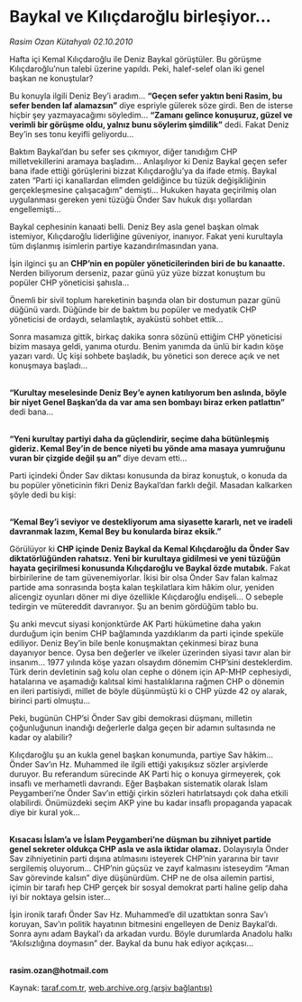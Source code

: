 # Baykal ve Kılıçdaroğlu birleşiyor...

*Rasim Ozan Kütahyalı 02.10.2010*

<div class="yazi"><p>Hafta içi Kemal Kılıçdaroğlu ile Deniz Baykal görüştüler. Bu görüşme Kılıçdaroğlu’nun talebi üzerine yapıldı. Peki, halef-selef olan iki genel başkan ne konuştular?</p>
<p>Bu konuyla ilgili Deniz Bey’i aradım... <b>“Geçen sefer yaktın beni Rasim, bu sefer benden laf alamazsın”</b> diye espriyle gülerek söze girdi. Ben de isterse hiçbir şey yazmayacağımı söyledim... <b>“Zamanı gelince konuşuruz, güzel ve verimli bir görüşme oldu, yalnız bunu söylerim şimdilik”</b> dedi. Fakat Deniz Bey’in ses tonu keyifli geliyordu...</p>
<p>Baktım Baykal’dan bu sefer ses çıkmıyor, diğer tanıdığım CHP milletvekillerini aramaya başladım... Anlaşılıyor ki Deniz Baykal geçen sefer bana ifade ettiği görüşlerini bizzat Kılıçdaroğlu’ya da ifade etmiş. Baykal zaten “Parti içi kanallardan elimden geldiğince bu tüzük değişikliğinin gerçekleşmesine çalışacağım” demişti... Hukuken hayata geçirilmiş olan uygulanması gereken yeni tüzüğü Önder Sav hukuk dışı yollardan engellemişti...</p>
<p>Baykal cephesinin kanaati belli. Deniz Bey asla genel başkan olmak istemiyor, Kılıçdaroğlu liderliğine güveniyor, inanıyor. Fakat yeni kurultayla tüm dışlanmış isimlerin partiye kazandırılmasından yana.</p>
<p>İşin ilginci şu an <b>CHP’nin en popüler yöneticilerinden biri de bu kanaatte</b><b>.</b> Nerden biliyorum derseniz, pazar günü yüz yüze bizzat konuştum bu popüler CHP yöneticisi şahısla...</p>
<p>Önemli bir sivil toplum hareketinin başında olan bir dostumun pazar günü düğünü vardı. Düğünde bir de baktım bu popüler ve medyatik CHP yöneticisi de ordaydı, selamlaştık, ayaküstü sohbet ettik...</p>
<p>Sonra masamıza gittik, birkaç dakika sonra sözünü ettiğim CHP yöneticisi bizim masaya geldi, yanıma oturdu. Benim yanımda da ünlü bir kadın köşe yazarı vardı. Üç kişi sohbete başladık, bu yönetici son derece açık ve net konuşmaya başladı...</p>
<p><b><br/>“Kurultay meselesinde Deniz Bey’e aynen katılıyorum ben aslında, böyle bir niyet Genel Başkan’da da var ama sen bombayı biraz erken patlattın”</b> dedi bana...</p>
<p><b><br/>“Yeni kurultay partiyi daha da güçlendirir, seçime daha bütünleşmiş gideriz. Kemal Bey’in de bence niyeti bu yönde ama masaya yumruğunu vuran bir çizgide değil şu an”</b> diye devam etti...</p>
<p>Parti içindeki Önder Sav diktası konusunda da biraz konuştuk, o konuda da bu popüler yöneticinin fikri Deniz Baykal’dan farklı değil. Masadan kalkarken şöyle dedi bu kişi: </p>
<p><b><br/>“Kemal Bey’i seviyor ve destekliyorum ama siyasette kararlı, net ve iradeli davranmak lazım, Kemal Bey bu konularda biraz eksik.”</b></p>
<p>Görülüyor ki <b>CHP içinde Deniz Baykal da Kemal Kılıçdaroğlu da Önder Sav diktatörlüğünden rahatsız. Yeni bir kurultaya gidilmesi ve yeni tüzüğün hayata geçirilmesi konusunda Kılıçdaroğlu ve Baykal özde mutabık</b><b>.</b> Fakat birbirilerine de tam güvenemiyorlar. İkisi bir olsa Önder Sav falan kalmaz partide ama sonrasında boşta kalan teşkilatlara kim hâkim olur, yeniden alicengiz oyunları döner mi diye özellikle Kılıçdaroğlu endişeli... O sebeple tedirgin ve mütereddit davranıyor. Şu an benim gördüğüm tablo bu.</p>
<p>Şu anki mevcut siyasi konjonktürde AK Parti hükümetine daha yakın durduğum için benim CHP bağlamında yazdıklarım da parti içinde speküle ediliyor. Deniz Bey’in bile benle konuşmaktan çekinmesi biraz buna dayanıyor bence. Oysa ben değerler ve ilkeler üzerinden siyasi tavır alan bir insanım... 1977 yılında köşe yazarı olsaydım dönemim CHP’sini desteklerdim. Türk derin devletinin sağ kolu olan cephe o dönem için AP-MHP cephesiydi, hatalarına ve aşamadığı kalıtsal kimi hastalıklarına rağmen CHP o dönemin en ileri partisiydi, millet de böyle düşünmüştü ki o CHP yüzde 42 oy alarak, birinci parti olmuştu...</p>
<p>Peki, bugünün CHP’si Önder Sav gibi demokrasi düşmanı, milletin çoğunluğunun inandığı değerlerle dalga geçen bir adamın sultasında ne kadar oy alabilir? </p>
<p>Kılıçdaroğlu şu an kukla genel başkan konumunda, partiye Sav hâkim... Önder Sav’ın Hz. Muhammed ile ilgili ettiği yakışıksız sözler arşivlerde duruyor. Bu referandum sürecinde AK Parti hiç o konuya girmeyerek, çok insaflı ve merhametli davrandı. Eğer Başbakan sistematik olarak İslam Peygamberi’ne Önder Sav’ın ettiği çirkin sözleri hatırlatsaydı çok daha etkili olabilirdi. Önümüzdeki seçim AKP yine bu kadar insaflı propaganda yapacak diye bir kural yok...</p>
<p><b><br/>Kısacası İslam’a ve İslam Peygamberi’ne düşman bu zihniyet partide genel sekreter oldukça CHP asla ve asla iktidar olamaz</b><b>.</b> Dolayısıyla Önder Sav zihniyetinin parti dışına atılmasını isteyerek CHP’nin yararına bir tavır sergilemiş oluyorum... CHP’nin güçsüz ve zayıf kalmasını isteseydim “Aman Sav görevinde kalsın” diye düşünürdüm. CHP ne de olsa ailemin partisi, içimin bir tarafı hep CHP gerçek bir sosyal demokrat parti haline gelip daha iyi bir noktaya gelsin ister...</p>
<p>İşin ironik tarafı Önder Sav Hz. Muhammed’e dil uzattıktan sonra Sav’ı koruyan, Sav’ın politik hayatının bitmesini engelleyen de Deniz Baykal’dı. Sonra aynı adam Baykal’ı da arkadan vurdu. Böyle durumlarda Anadolu halkı “Akılsızlığına doymasın” der. Baykal da bunu hak ediyor açıkçası...</p>
<p><b><br/>rasim.ozan@hotmail.com</b></p></div>

Kaynak: [taraf.com.tr](http://www.taraf.com.tr:80/rasim-ozan-kutahyali/makale-baykal-ve-kilicdaroglu-birlesiyor.htm), [web.archive.org (arşiv bağlantısı)](http://web.archive.org/web/20101005032410/http://www.taraf.com.tr:80/rasim-ozan-kutahyali/makale-baykal-ve-kilicdaroglu-birlesiyor.htm)
